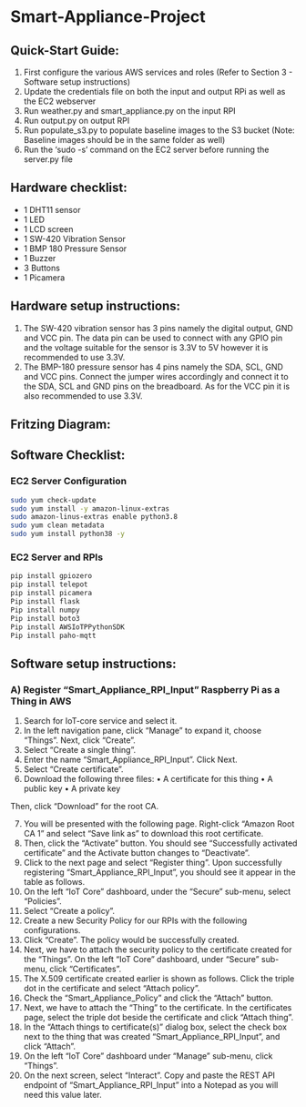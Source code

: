 # Smart-Appliance-Project

## Quick-Start Guide:
1)	First configure the various AWS services and roles (Refer to Section 3 - Software setup instructions) 
2)	Update the credentials file on both the input and output RPi as well as the EC2 webserver
3)	Run weather.py and smart_appliance.py on the input RPI
4)	Run output.py on output RPI
5)	Run populate_s3.py to populate baseline images to the S3 bucket (Note: Baseline images should be in the same folder as well)
6)	Run the ‘sudo -s’ command on the EC2 server before running the server.py file

## Hardware checklist:
-	1 DHT11 sensor
-	1 LED
-	1 LCD screen
-	1 SW-420 Vibration Sensor
-	1 BMP 180 Pressure Sensor
-	1 Buzzer
-	3 Buttons
-	1 Picamera

## Hardware setup instructions:
1)	The SW-420 vibration sensor has 3 pins namely the digital output, GND and VCC pin. The data pin can be used to connect with any GPIO pin and the voltage suitable for the sensor is 3.3V to 5V however it is recommended to use 3.3V. 
2)	The BMP-180 pressure sensor has 4 pins namely the SDA, SCL, GND and VCC pins. Connect the jumper wires accordingly and connect it to the SDA, SCL and GND pins on the breadboard. As for the VCC pin it is also recommended to use 3.3V.

## Fritzing Diagram:


## Software Checklist:
### EC2 Server Configuration 

```bash
sudo yum check-update
sudo yum install -y amazon-linux-extras
sudo amazon-linus-extras enable python3.8
sudo yum clean metadata
sudo yum install python38 -y
```

### EC2 Server and RPIs
```bash
pip install gpiozero
pip install telepot
pip install picamera
Pip install flask
Pip install numpy
Pip install boto3
Pip install AWSIoTPPythonSDK
Pip install paho-mqtt
```

## Software setup instructions:
### A) Register “Smart_Appliance_RPI_Input” Raspberry Pi as a Thing in AWS
  1. Search for IoT-core service and select it.
  2. In the left navigation pane, click “Manage” to expand it, choose “Things”. Next, click “Create”.
  3. Select “Create a single thing”.
  4. Enter the name “Smart_Appliance_RPI_Input”. Click Next.
  5. Select “Create certificate”.
  6. Download the following three files:
    • A certificate for this thing
    • A public key
    • A private key
    
  Then, click “Download” for the root CA.

  7. You will be presented with the following page. Right-click “Amazon Root CA 1” and select “Save link as” to download this root certificate.
  8. Then, click the “Activate” button. You should see “Successfully activated certificate” and the Activate button changes to “Deactivate”.
  9. Click to the next page and select “Register thing”. Upon successfully registering “Smart_Appliance_RPI_Input”, you should see it appear in the table as follows.
  10. On the left “IoT Core” dashboard, under the “Secure” sub-menu, select “Policies”.
  11. Select “Create a policy”.
  12. Create a new Security Policy for our RPIs with the following configurations.
  13. Click “Create”. The policy would be successfully created.
  14. Next, we have to attach the security policy to the certificate created for the “Things”. On the left “IoT Core” dashboard, under “Secure” sub-menu, click “Certificates”.
  15. The X.509 certificate created earlier is shown as follows. Click the triple dot in the certificate and select “Attach policy”.
  16. Check the “Smart_Appliance_Policy” and click the “Attach” button.
  17. Next, we have to attach the “Thing” to the certificate. In the certificates page, select the triple dot beside the certificate and click “Attach thing”.
  18. In the “Attach things to certificate(s)” dialog box, select the check box next to the thing that was created “Smart_Appliance_RPI_Input”, and click “Attach”.
  19. On the left “IoT Core” dashboard under “Manage” sub-menu, click “Things”.
  20. On the next screen, select “Interact”. Copy and paste the REST API endpoint of “Smart_Appliance_RPI_Input” into a Notepad as you will need this value later.








